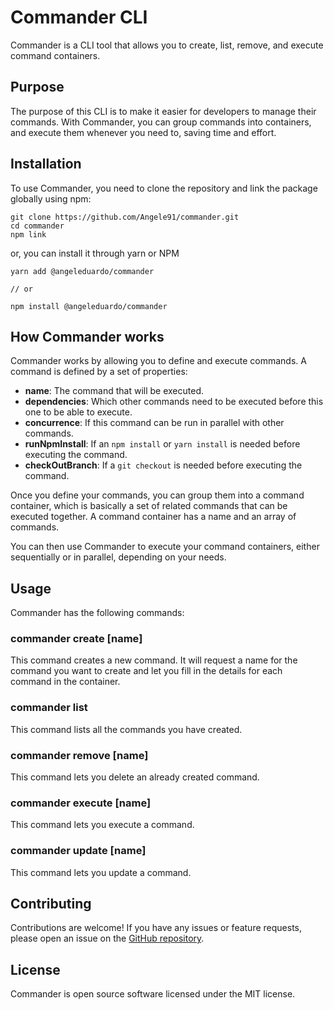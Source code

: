 # Commander CLI

Commander is a CLI tool that allows you to create, list, remove, and execute command containers.

## Purpose

The purpose of this CLI is to make it easier for developers to manage their commands. With Commander, you can group commands into containers, and execute them whenever you need to, saving time and effort.

## Installation

To use Commander, you need to clone the repository and link the package globally using npm:

```
git clone https://github.com/Angele91/commander.git
cd commander
npm link

```

or, you can install it through yarn or NPM

```
yarn add @angeleduardo/commander

// or

npm install @angeleduardo/commander
```

## How Commander works

Commander works by allowing you to define and execute commands. A command is defined by a set of properties:

- **name**: The command that will be executed.
- **dependencies**: Which other commands need to be executed before this one to be able to execute.
- **concurrence**: If this command can be run in parallel with other commands.
- **runNpmInstall**: If an `npm install` or `yarn install` is needed before executing the command.
- **checkOutBranch**: If a `git checkout` is needed before executing the command.

Once you define your commands, you can group them into a command container, which is basically a set of related commands that can be executed together. A command container has a name and an array of commands.

You can then use Commander to execute your command containers, either sequentially or in parallel, depending on your needs.

## Usage

Commander has the following commands:

### commander create [name]

This command creates a new command. It will request a name for the command you want to create and let you fill in the details for each command in the container.

### commander list

This command lists all the commands you have created.

### commander remove [name]

This command lets you delete an already created command.

### commander execute [name]

This command lets you execute a command.

### commander update [name]

This command lets you update a command.

## Contributing

Contributions are welcome! If you have any issues or feature requests, please open an issue on the [GitHub repository](https://github.com/yourusername/commander-cli).

## License

Commander is open source software licensed under the MIT license.
